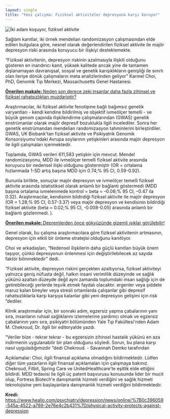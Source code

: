 ```yaml
---
layout: single
title: "Yeni çalışma: Fiziksel aktiviteler depresyona karşı koruyor"
---
```

![İki adam koşuyor, fiziksel aktivite](https://images.unsplash.com/photo-1513593771513-7b58b6c4af38?ixlib=rb-1.2.1&ixid=eyJhcHBfaWQiOjEyMDd9&auto=format&fit=crop&w=1489&q=80)

Sağlam kanıtlar, iki örnek mendelian randomizasyon çalışmasından elde edilen bulgulara göre, nesnel olarak değerlendirilen fiziksel aktivite ile majör depresyon riski arasında koruyucu bir ilişkiyi desteklemekte.

“Fiziksel aktivitenin, depresyon riskinin azalmasıyla ilişkili olduğunu gösteren en inandırıcı kanıt, yüksek kalitede ancak yine de tamamen dışlanamayan davranışsal, sosyal ve genetik karışıklıkların genişliği ile sınırlı olan ileriye dönük çalışmaların meta analizlerinden geliyor” Karmel Choi, PhD, Genomik Tıp Merkezi, Massachusetts Genel Hastanesi.

<p class="notice--info"><a href="https://makale.ekofi.science/arastirmalara-gore-zeki-insanlar-genelde-zihinsel-ve-fiziksel-hastaliklardan-muzdaripler/"><strong>Önerilen makale: </strong>Neden son derece zeki insanlar daha fazla zihinsel ve fiziksel rahatsızlıktan muzdariptir?</a></p>

Araştırmacılar, iki fiziksel aktivite fenotipine bağlı bağımsız genetik varyantları - kendi kendine bildirilmiş ve objektif ivmeölçer temelli - ve büyük genom çapında ilişkilendirme çalışmalarından (GWAS) genetik enstrümanlar olarak majör depresif bozuklukla ilgili incelediler. Sonra her genetik enstrümandan mendelian randomizasyon tahminlerini birleştirdiler. GWAS, UK Biobank'tan fiziksel aktivite ve Psikiyatrik Genomik Konsorsiyumu'ndaki Avrupa soylarının yetişkinleri arasında majör depresyon ile ilgili çalışmaları içermektedir.

<script async src="//pagead2.googlesyndication.com/pagead/js/adsbygoogle.js"></script>
<ins class="adsbygoogle"
     style="display:block; text-align:center;"
     data-ad-layout="in-article"
     data-ad-format="fluid"
     data-ad-client="ca-pub-7868661326160958"
     data-ad-slot="3072558811"></ins>
<script>
     (adsbygoogle = window.adsbygoogle || []).push({});
</script>

Toplamda, GWAS verileri 611,583 yetişkin için mevcut. Mendel randomizasyonu, MDD ile ivmeölçer temelli fiziksel aktivite arasında koruyucu bir nedensel ilişki olduğunu göstermiştir (OR = ortalama hızlanmada 1-SD artış başına MDD için 0.74;% 95 CI, 0.59-0.92).

Bununla birlikte, sonuçlar majör depresyon ve ivmeölçer temelli fiziksel aktivite arasında istatistiksel olarak anlamlı bir bağlantı göstermedi (MDD başına ortalama ivmelenmede kontrol = beta = –0.08;% 95 CI, –0.47 ila 0.32). Araştırmacılar, kendisinin bildirdiği fiziksel aktivite ile majör depresyon (OR = 1.28;% 95 CI, 0.57-3.37) veya majör depresyon ve kendisinin bildirdiği fiziksel aktivite (beta = 0.02;% 95 CI, -0.008-0.05) arasında anlamlı bir bağlantı gözlenmedi. ).

<p class="notice--info"><a href="https://makale.ekofi.science/depremlerden-once-gizemli-isiklar/"><strong>Önerilen makale: </strong>Depremlerden önce gökyüzünde gizemli ışıklar görülebilir!</a></p>

Genel olarak, bu çalışma araştırmacılara göre fiziksel aktivitenin artmasının, depresyon için etkili bir önleme stratejisi olduğunu kanıtlıyor.

Choi ve arkadaşları, “Nedensel ilişkilerin daha güçlü kanıtları büyük önem taşıyor, çünkü depresyonun önlenmesi için değiştirilebilecek az sayıda faktör bilinmektedir” dedi.

“Fiziksel aktivite, depresyon riskini gerçekten azaltıyorsa, fiziksel aktiviteyi yalnızca geniş nüfusta değil, halkın insani verimlilik düzeyinde ve sağlık yükünü azaltan düzeyde değil aynı zamanda toplumdaki insan sağlığı için de getirebileceği yerlerde teşvik etmek faydalı olacaktır. ergenler veya şiddete maruz kalan bireyler veya stresli ortamlarda çalışanlar gibi depresif rahatsızlıklarla karşı karşıya kalanlar gibi yeni depresyon gelişimi için risk ”dediler.

<script async src="//pagead2.googlesyndication.com/pagead/js/adsbygoogle.js"></script>
<ins class="adsbygoogle"
     style="display:block; text-align:center;"
     data-ad-layout="in-article"
     data-ad-format="fluid"
     data-ad-client="ca-pub-7868661326160958"
     data-ad-slot="3072558811"></ins>
<script>
     (adsbygoogle = window.adsbygoogle || []).push({});
</script>

Klinik araştırmalar için, bir sonraki adım, egzersiz yapma çabalarının yanı sıra, insanların ruhsal sağlıklarını izlemelerine yardımcı olmak ve egzersiz çabalarının yanı sıra, psikiyatri bölümünden Yale Tıp Fakültesi'nden Adam M. Chekroud, Dr. ilgili bir editoryalde yazdı.

“Veriler bize - tekrar tekrar - bu egzersizin zihinsel hastalık yükünü en aza indirmenin uygulanabilir bir plan olduğunu söyledi. Sorun, bu plana karşı nasıl uyguladığımızdır ”dedi Chekroud. - Savannah Demko tarafından

Açıklamalar: Choi, ilgili finansal açıklama olmadığını bildirmektedir. Lütfen diğer tüm yazarların ilgili finansal açıklamaları için çalışmaya bakınız. Chekroud, Fitbit, Spring Care ve UnitedHealthcare'te eşitlik elde ettiğini bildirdi. MDD tedavisi ile ilgili üç patent başvurusu konusunda lider bir mucit olup, Fortress Biotech'e danışmanlık hizmeti verdiğini ve sağlık hizmeti teknolojisine yeni başlayanlara danışmanlık hizmeti verdiğini bildirmektedir.

<p class="notice--info"><strong>Kredi: </strong><a href="https://www.healio.com/psychiatry/depression/news/online/%7B0c396059-545a-4522-a769-2e76e4c2b431%7D/physical-activity-protects-against-depression">https://www.healio.com/psychiatry/depression/news/online/%7B0c396059-545a-4522-a769-2e76e4c2b431%7D/physical-activity-protects-against-depression</a></p>
